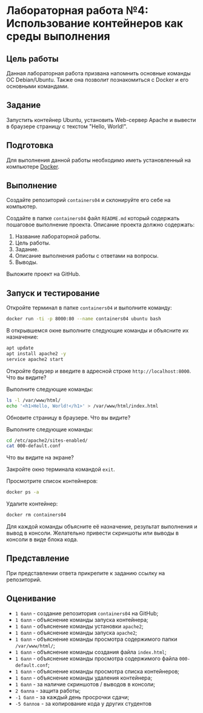 # Лабораторная работа №4: Использование контейнеров как среды выполнения

## Цель работы

Данная лабораторная работа призвана напомнить основные команды ОС Debian/Ubuntu. Также она позволит познакомиться с Docker и его основными командами.

## Задание

Запустить контейнер Ubuntu, установить Web-сервер Apache и вывести в браузере страницу с текстом "Hello, World!".

## Подготовка

Для выполнения данной работы необходимо иметь установленный на компьютере [Docker](https://www.docker.com/).

## Выполнение

Создайте репозиторий `containers04` и склонируйте его себе на компьютер.

Создайте в папке `containers04` файл `README.md` который содержать пошаговое выполнение проекта. Описание проекта должно содержать:

1. Название лабораторной работы.
2. Цель работы.
3. Задание.
4. Описание выполнения работы с ответами на вопросы.
5. Выводы.

Выложите проект на GitHub.

## Запуск и тестирование

Откройте терминал в папке `containers04` и выполните команду:

```bash
docker run -ti -p 8000:80 --name containers04 ubuntu bash
```

В открывшемся окне выполните следующие команды и объясните их назначение:

```bash
apt update
apt install apache2 -y
service apache2 start
```

Откройте браузер и введите в адресной строке `http://localhost:8000`. Что вы видите?

Выполните следующие команды:

```bash
ls -l /var/www/html/
echo '<h1>Hello, World!</h1>' > /var/www/html/index.html
```

Обновите страницу в браузере. Что вы видите?

Выполните следующие команды:

```bash
cd /etc/apache2/sites-enabled/
cat 000-default.conf
```

Что вы видите на экране?

Закройте окно терминала командой `exit`.

Просмотрите список контейнеров:

```bash
docker ps -a
```

Удалите контейнер:

```bash
docker rm containers04
```

Для каждой команды объясните её назначение, результат выполнения и вывод в консоли. Желательно привести скриншоты или выводы в консоли в виде блока кода.

## Представление

При представлении ответа прикрепите к заданию ссылку на репозиторий.

## Оценивание

- `1 балл` - создание репозитория `containers04` на GitHub;
- `1 балл` - объяснение команды запуска контейнера;
- `1 балл` - объяснение команды установки `apache2`;
- `1 балл` - объяснение команды запуска `apache2`;
- `1 балл` - объяснение команды просмотра содержимого папки `/var/www/html/`;
- `1 балл` - объяснение команды создания файла `index.html`;
- `1 балл` - объяснение команды просмотра содержимого файла `000-default.conf`;
- `1 балл` - объяснение команды просмотра списка контейнеров;
- `1 балл` - объяснение команды удаления контейнера;
- `1 балл` - за наличие скриншотов / выводов в консоли;
- `2 балла` - защита работы;
- `-1 балл` - за каждый день просрочки сдачи;
- `-5 баллов` - за копирование кода у других студентов
